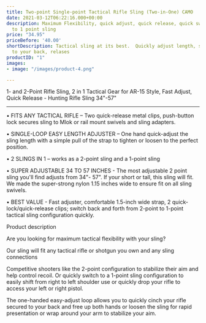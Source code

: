 ```yaml
---
title: Two-point Single-point Tactical Rifle Sling (Two-in-One) CAMO
date: 2021-03-12T06:22:16.000+00:00
description: Maximum Flexibility, quick adjust, quick release, quick switch from 2
  to 1 point sling
price: "34.95"
priceBefore: '40.00'
shortDescription: Tactical sling at its best.  Quickly adjust length, secures tight
  to your back, relases
productID: "1"
images:
- image: "/images/product-4.png"

---
```

1- and 2-Point Rifle Sling, 2 in 1 Tactical Gear for AR-15 Style, Fast Adjust, Quick Release - Hunting Rifle Sling 34"-57"

________________________________________

•	FITS ANY TACTICAL RIFLE – Two quick-release metal clips, push-button lock secures sling to Mlok or rail mount swivels and sling adapters.

•	SINGLE-LOOP EASY LENGTH ADJUSTER – One hand quick-adjust the sling length with a simple pull of the strap to tighten or loosen to the perfect position.

•	2 SLINGS IN 1 – works as a 2-point sling and a 1-point sling

•	SUPER ADJUSTABLE 34 TO 57 INCHES - The most adjustable 2 point sling you'll find adjusts from 34"- 57". If your short or tall, this sling will fit. We made the super-strong nylon 1.15 inches wide to ensure fit on all sling swivels.

•	BEST VALUE - Fast adjuster, comfortable 1.5-inch wide strap, 2 quick-lock/quick-release clips; switch back and forth from 2-point to 1-point tactical sling configuration quickly.

Product description

Are you looking for maximum tactical flexibility with your sling?

Our sling will fit any tactical rifle or shotgun you own and any sling connections

Competitive shooters like the 2-point configuration to stabilize their aim and help control recoil. Or quickly switch to a 1-point sling configuration to easily shift from right to left shoulder use or quickly drop your rifle to access your left or right pistol.  

The one-handed easy-adjust loop allows you to quickly cinch your rifle secured to your back and free up both hands or loosen the sling for rapid presentation or wrap around your arm to stabilize your aim.